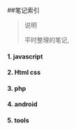 ##笔记索引
> 说明　　　　
>
> 平时整理的笔记,

#### 1. javascript
#### 2. Html css
#### 3. php
#### 4. android
#### 5. tools